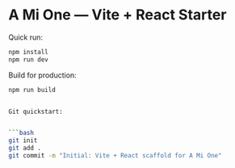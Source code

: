 # A Mi One — Vite + React Starter

Quick run:

```bash
npm install
npm run dev
```

Build for production:

````bash
npm run build


Git quickstart:


```bash
git init
git add .
git commit -m "Initial: Vite + React scaffold for A Mi One"
````
